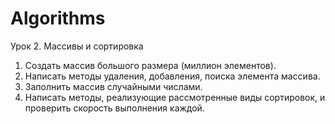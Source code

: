 # Algorithms

Урок 2. Массивы и сортировка
1. Создать массив большого размера (миллион элементов).
2. Написать методы удаления, добавления, поиска элемента массива.
3. Заполнить массив случайными числами.
4. Написать методы, реализующие рассмотренные виды сортировок, и проверить скорость выполнения каждой.
